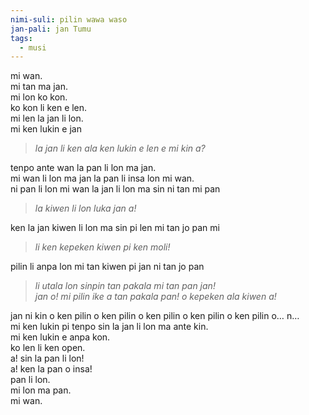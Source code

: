 ```yaml
---
nimi-suli: pilin wawa waso
jan-pali: jan Tumu
tags:
  - musi
---
```

mi wan.  
mi tan ma jan.  
mi lon ko kon.  
ko kon li ken e len.  
mi len la jan li lon.  
mi ken lukin e jan  
> *la jan li ken ala ken lukin e len e mi kin a?*

tenpo ante wan la pan li lon ma jan.  
mi wan li lon ma jan la pan li insa lon mi wan.  
ni pan li lon mi wan la jan li lon ma sin ni tan mi pan  
> *la kiwen li lon luka jan a!*

ken la jan kiwen li lon ma sin pi len mi tan jo pan mi  
> *li ken kepeken kiwen pi ken moli!*

pilin li anpa lon mi tan kiwen pi jan ni tan jo pan  
> *li utala lon sinpin tan pakala mi tan pan jan!*  
> *jan o! mi pilin ike a tan pakala pan! o kepeken ala kiwen a!*

jan ni kin o ken pilin o ken pilin o ken pilin o ken pilin o ken pilin o… n…  
mi ken lukin pi tenpo sin la jan li lon ma ante kin.  
mi ken lukin e anpa kon.  
ko len li ken open.  
a! sin la pan li lon!  
a! ken la pan o insa!  
pan li lon.  
mi lon ma pan.  
mi wan.

